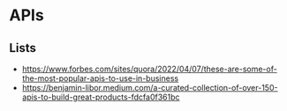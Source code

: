 # APIs

## Lists

- https://www.forbes.com/sites/quora/2022/04/07/these-are-some-of-the-most-popular-apis-to-use-in-business
- https://benjamin-libor.medium.com/a-curated-collection-of-over-150-apis-to-build-great-products-fdcfa0f361bc
